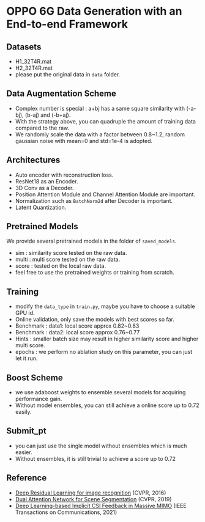# OPPO 6G Data Generation with an End-to-end Framework

## Datasets
- H1_32T4R.mat
- H2_32T4R.mat
- please put the original data in `data` folder.

## Data Augmentation Scheme
- Complex number is special : a+bj has a same square similarity with (-a-bj), (b-aj) and (-b+aj).
- With the strategy above, you can quadruple the amount of training data compared to the raw.
- We randomly scale the data with a factor between 0.8~1.2, random gaussian noise with mean=0 and std=1e-4 is adopted.

## Architectures
- Auto encoder with reconstruction loss.
- ResNet18 as an Encoder.
- 3D Conv as a Decoder.
- Position Attention Module and Channel Attention Module are important.
- Normalization such as `BatchNorm2d` after Decoder is important.
- Latent Quantization.

## Pretrained Models
We provide several pretrained models in the folder of `saved_models`.
- sim : similarity score tested on the raw data.
- multi : multi score tested on the raw data.
- score : tested on the local raw data.
- feel free to use the pretrained weights or training from scratch.

## Training
- modify the `data_type` in `train.py`, maybe you have to choose a suitable GPU id.
- Online validation, only save the models with best scores so far.
- Benchmark : data1: local score approx 0.82~0.83
- Benchmark : data2: local score approx 0.76~0.77
- Hints : smaller batch size may result in higher similarity score and higher multi score.
- epochs : we perform no ablation study on this parameter, you can just let it run.

## Boost Scheme
- we use adaboost weights to ensemble several models for acquiring performance gain. 
- Without model ensembles, you can still achieve a online score up to 0.72 easily.

## Submit_pt
- you can just use the single model without ensembles which is much easier.
- Without ensembles, it is still trivial to achieve a score up to 0.72

## Reference
- [Deep Residual Learning for image recognition](https://openaccess.thecvf.com/content_cvpr_2016/papers/He_Deep_Residual_Learning_CVPR_2016_paper.pdf) (CVPR, 2016)
- [Dual Attention Network for Scene Segmentation](https://openaccess.thecvf.com/content_CVPR_2019/papers/Fu_Dual_Attention_Network_for_Scene_Segmentation_CVPR_2019_paper.pdf) (CVPR, 2019)
- [Deep Learning-based Implicit CSI Feedback in Massive MIMO](https://arxiv.org/pdf/2105.10100.pdf) (IEEE Transactions on Communications, 2021)


